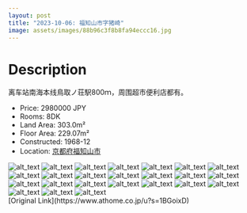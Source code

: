 ```yaml
---
layout: post
title: "2023-10-06: 福知山市字猪崎"
image: assets/images/88b96c3f8b8fa94eccc16.jpg
---
```

# Description
<p>离车站南海本线鳥取ノ荘駅800ｍ，周围超市便利店都有。</p>

* Price: 2980000 JPY
* Rooms: 8DK
* Land Area: 303.0m²
* Floor Area: 229.07m²
* Constructed: 1968-12
* Location: [京都府福知山市](https://www.google.com/maps/search/?api=1&query=35.3101323%2C135.1314637)

<div class='scroll-container'><img src=/assets/images/6fab9eb5173da4f00c906.jpg alt='alt_text'/>
<img src=/assets/images/b0d7b8d80707d1dd66860.jpg alt='alt_text'/>
<img src=/assets/images/eba8fce88606762ebc303.jpg alt='alt_text'/>
<img src=/assets/images/3e06641c8d2afce1527c0.jpg alt='alt_text'/>
<img src=/assets/images/bea436cd417d5c7d29937.jpg alt='alt_text'/>
<img src=/assets/images/22cc7fb10c13059d26478.jpg alt='alt_text'/>
<img src=/assets/images/fa9087c9924333814c2a5.jpg alt='alt_text'/>
<img src=/assets/images/dd5f35ae136001e2d4165.jpg alt='alt_text'/>
<img src=/assets/images/103e40cd322fe2f246c3d.jpg alt='alt_text'/>
<img src=/assets/images/e198723aa4a59aeb66eb7.jpg alt='alt_text'/>
<img src=/assets/images/230b4e42bbb68d4e67e5b.jpg alt='alt_text'/>
<img src=/assets/images/2b3de4b9b476a35785937.jpg alt='alt_text'/>
<img src=/assets/images/5259c7074715349167491.jpg alt='alt_text'/>
<img src=/assets/images/af136ae6eb7c770ca8ade.jpg alt='alt_text'/>
<img src=/assets/images/2ff4e25aaba0c3bfd47bb.jpg alt='alt_text'/>
<img src=/assets/images/f9ea6d2080088ec67fbfc.jpg alt='alt_text'/>
<img src=/assets/images/400c07316cc4c4c5a9264.jpg alt='alt_text'/>
<img src=/assets/images/455b5df660492f1518dd0.jpg alt='alt_text'/>
<img src=/assets/images/3557f1f7b919ff3811243.jpg alt='alt_text'/>
<img src=/assets/images/c48d605887cfdf803cea6.jpg alt='alt_text'/>
<img src=/assets/images/d6a2d34e0861c66b6a4f5.jpg alt='alt_text'/>
<img src=/assets/images/8df2ea02294a4d8e87b49.jpg alt='alt_text'/>
<img src=/assets/images/4ac75a3fc519b02b4c157.jpg alt='alt_text'/>
<img src=/assets/images/b759b7a78eff2d4622b4a.jpg alt='alt_text'/></div>
[Original Link](https://www.athome.co.jp/u?s=1BGoixD)